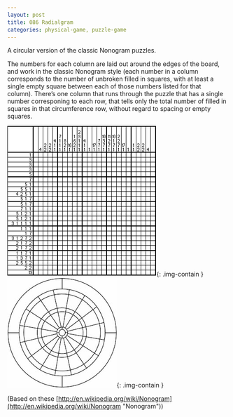 ```yaml
---
layout: post
title: 086 Radialgram
categories: physical-game, puzzle-game
---
```

A circular version of the classic Nonogram puzzles.

The numbers for each column are laid out around the edges of the board, and work in the classic Nonogram style (each number in a column corresponds to the number of unbroken filled in squares, with at least a single empty square between each of those numbers listed for that column).  There’s one column that runs through the puzzle that has a single number corresponing to each row, that tells only the total number of filled in squares in that circumference row, without regard to spacing or empty squares.


![nonogram](/img/games/086_Radialgram1.png "Nonogram Image"){: .img-contain }
![dartboard](/img/games/086_Radialgram2.jpg "Dartboard Image"){: .img-contain }

(Based on these [http://en.wikipedia.org/wiki/Nonogram](http://en.wikipedia.org/wiki/Nonogram "Nonogram"))

